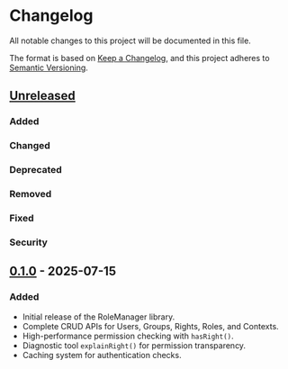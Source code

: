 # Changelog

All notable changes to this project will be documented in this file.

The format is based on [Keep a Changelog](https://keepachangelog.com/en/1.0.0/),
and this project adheres to [Semantic Versioning](https://semver.org/spec/v2.0.0.html).

## [Unreleased]

### Added

### Changed

### Deprecated

### Removed

### Fixed

### Security

## [0.1.0] - 2025-07-15

### Added
- Initial release of the RoleManager library.
- Complete CRUD APIs for Users, Groups, Rights, Roles, and Contexts.
- High-performance permission checking with `hasRight()`.
- Diagnostic tool `explainRight()` for permission transparency.
- Caching system for authentication checks.

[Unreleased]: https://github.com/sebastiani/rolemanager/compare/v0.1.0...HEAD
[0.1.0]: https://github.com/sebastiani/rolemanager/releases/tag/v0.1.0